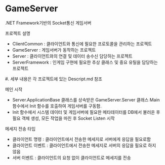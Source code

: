 # GameServer
.NET Framework기반의 Socket통신 게임서버

프로젝트 설명
- ClientCommon : 클라이언트와 통신에 필요한 프로토콜을 관리하는 프로젝트
- GameServer : 게임서버가 동작하는 프로젝트
- Server : 클라이언트와의 연결 및 데이터 송수신 담당하는 프로젝트
- ServerFramework : 인게임 구현에 필요한 추상 클래스 및 중요 유틸을 담당하는 프로젝트

#. 세부 내용은 각 프로젝트에 있는 Descript.md 참조

메인 시작
- Server.ApplicationBase 클래스를 상속받은 GameServer.Server 클래스 Main 함수에서 Init 함수를 호출하여 게임서버를 구동함.
- Init 함수에서 시스템 데이터 및 게임서버에 필요한 메타데이터를 DB에서 불러온 후 필요 객체 생성, 모든 작업을 마친 후 Socket Listen 시작  

메세지 전송 타입  
- 클라이언트 명령 : 클라이언트에서 전송한 메세지로 서버에게 응답을 필요로함  
- 클라이언트 이벤트 : 클라이언트에서 전송한 메세지로 서버의 응답을 필요로 하지 않음  
- 서버 이벤트 : 클라이언트의 요청 없이 클라이언트로 메세지를 전송  
